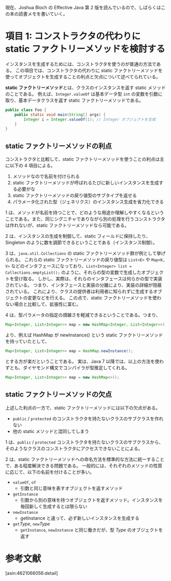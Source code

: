 現在、Joshua Bloch の Effective Java 第 2 版を読んでいるので、しばらくはこの本の読書メモを書いていく。

# 項目 1: コンストラクタの代わりに static ファクトリーメソッドを検討する

インスタンスを生成するためには、コンストラクタを使うのが普通の方法である。
この項目では、コンストラクタの代わりに static ファクトリーメソッドを使ってオブジェクトを生成することの利点と欠点について述べてられている。

**static ファクトリーメソッド**とは、クラスのインスタンスを返す static メソッドのことである。
例えば、`Integer.valueOf` は基本データ型 `int` の変数を引数に取り、基本データクラスを返す static ファクトリーメソッドである。

```java
public class Foo {
    public static void main(String[] args) {
        Integer i = Integer.valueOf(1); // Integer オブジェクトを生成
    }
}
```

## static ファクトリーメソッドの利点

コンストラクタと比較して、static ファクトリーメソッドを使うことの利点は主に以下の 4 項目による。

1. メソッドなので名前を付けられる
2. static ファクトリーメソッドが呼ばれるたびに新しいインスタンスを生成する必要がな
3. static ファクトリーメソッドの戻り値型のサブタイプを返せる
4. パラメータ化された型（ジェネリクス）のインスタンス生成を省力化できる

1 は、メソッドが名前を持つことで、どのような用途か理解しやすくなるということである。また、同じシグニチャでありながら別の処理を行うコンストラクタは作れないが、static ファクトリーメソッドなら可能である。

2 は、インスタンスの生成を制御して、static フィールドに保持したり、Singleton のように数を調節できるということである（インスタンス制御）。

3 は、`java.util.Collections` の static ファクトリーメソッド群が例として挙げられる。 これらの static ファクトリーメソッドの戻り値型は `List<E>` や `Map<K, V>` などのインタフェースになっており、`List<Integer> list = Collections.emptyList();` のように、それらの型の変数で生成したオブジェクトを受け取る。 しかし、実際は、それらのインタフェースは何らかの型で実装されている。 つまり、インタフェースと実装の分離により、実装の詳細が隠蔽されている。 これにより、クラスの提供者は利用者に知られずに生成するオブジェクトの変更などを行える。 この点で、static ファクトリーメソッドを使わない場合と比較して、拡張性に富む。

4 は、型パラメータの指定の煩雑さを軽減できるということである。つまり、

```java
Map<Integer, List<Integer>> map = new HashMap<Integer, List<Integer>>();
```

より、例えば HashMap が newInstance() という static ファクトリーメソッドを持っていたとして、

```java
Map<Integer, List<Integer>> map = HashMap.newInstance();
```

とする方が楽だということである。 実は、Java 7 以降では、以上の方法を使わずとも、ダイヤモンド構文でコンパイラが型推定してくれる。

```java
Map<Integer, List<Integer>> map = new HashMap<>();
```

## static ファクトリーメソッドの欠点

上述した利点の一方で、static ファクトリーメソッドには以下の欠点がある。

* `public` / `protected` のコンストラクタを持たないクラスのサブクラスを作れない
* 他の static メソッドと混同してしまう

1 は、`public` / `protected` コンストラクタを持たないクラスのサブクラスから、そのようなクラスのコンストラクタにアクセスできないことによる。

2 は、static ファクトリーメソッドへの命名方法を標準的な方法に統一することで、ある程度解決できる問題である。
一般的には、それぞれのメソッドの性質に応じて、以下の名前を付けることが多い。

* `valueOf`, `of`
    * 引数と同じ意味を表すオブジェクトを返すメソッド
* `getInstance`
    * 引数から別の意味を持つオブジェクトを返すメソッド。インスタンスを毎回新しく生成するとは限らない
* `newInstance`
    * getInstance と違って、必ず新しいインスタンスを生成する
* `get`*Type*, `new`*Type*
    * `getInstance`, `newInstance` と同じ働きだが、型 *Type* のオブジェクトを返す

# 参考文献

[asin:4621066056:detail]
